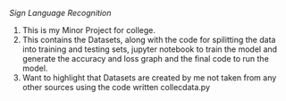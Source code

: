 *Sign Language Recognition*
1. This is my Minor Project for college.
2. This contains the Datasets, along with the code for spilitting the data into training and testing sets, jupyter notebook to
   train the model and generate the accuracy and loss graph and the final code to run the model.
3. Want to highlight that Datasets are created by me not taken from any other sources using the code written collecdata.py
